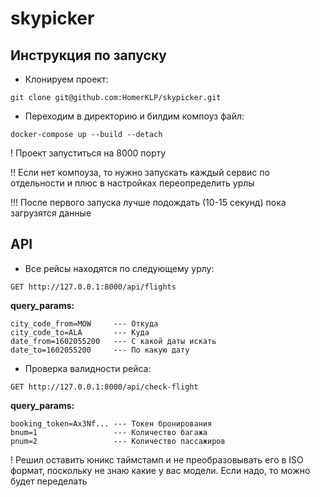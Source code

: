 # skypicker

## Инструкция по запуску
- Клонируем проект:
```
git clone git@github.com:HomerKLP/skypicker.git
```

- Переходим в директорию и билдим компоуз файл:
```
docker-compose up --build --detach
```

! Проект запуститься на 8000 порту

!! Если нет компоуза, то нужно запускать каждый сервис по отдельности и плюс в настройках переопределить урлы

!!! После первого запуска лучше подождать (10-15 секунд) пока загрузятся данные

## API

- Все рейсы находятся по следующему урлу: 

`GET http://127.0.0.1:8000/api/flights`

**query_params:**
```
city_code_from=MOW     --- Откуда
city_code_to=ALA       --- Куда
date_from=1602055200   --- С какой даты искать
date_to=1602055200     --- По какую дату
```

- Проверка валидности рейса:

`GET http://127.0.0.1:8000/api/check-flight`

**query_params:**
```
booking_token=Ax3Nf... --- Токен бронирования
bnum=1                 --- Количество багажа
pnum=2                 --- Количество пассажиров
```

! Решил оставить юникс таймстамп и не преобразовывать его в ISO формат, поскольку не знаю какие у вас модели. Если надо, то можно будет переделать
